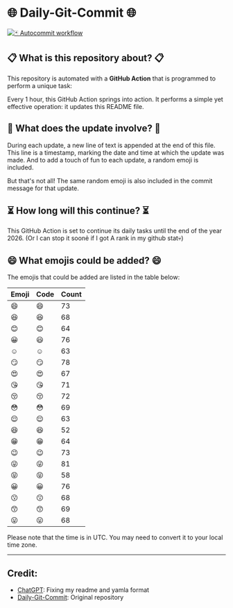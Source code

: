 # 🌐 Daily-Git-Commit 🌐

[![🃏 Autocommit workflow](https://github.com/kleqing/git-auto-commit/actions/workflows/main.yaml/badge.svg?event=check_run)](https://github.com/kleqing/git-auto-commit/actions/workflows/main.yaml)

## 📋 What is this repository about? 📋

This repository is automated with a **GitHub Action** that is programmed to perform a unique task:

Every 1 hour, this GitHub Action springs into action. It performs a simple yet effective operation: it updates this README file.

## 🔄 What does the update involve? 🔄

During each update, a new line of text is appended at the end of this file. This line is a timestamp, marking the date and time at which the update was made. And to add a touch of fun to each update, a random emoji is included.

But that's not all! The same random emoji is also included in the commit message for that update.

## ⏳ How long will this continue? ⏳

This GitHub Action is set to continue its daily tasks until the end of the year 2026. (Or I can stop it soonẻ if I got A rank in my github stat💀)

## 😄 What emojis could be added? 😄

The emojis that could be added are listed in the table below:

| Emoji | Code | Count |
| --- | --- | --- |
| 😄 | :smile: | 73 |
| 😆 | :laughing: | 68 |
| 😊 | :blush: | 64 |
| 😀 | :smiley: | 76 |
| ☺️ | :relaxed: | 63 |
| 😏 | :smirk: | 78 |
| 😍 | :heart_eyes: | 67 |
| 😘 | :kissing_heart: | 71 |
| 😚 | :kissing_closed_eyes: | 72 |
| 😳 | :flushed: | 69 |
| 😌 | :relieved: | 63 |
| 😆 | :satisfied: | 52 |
| 😁 | :grin: | 64 |
| 😉 | :wink: | 73 |
| 😜 | :stuck_out_tongue_winking_eye: | 81 |
| 😝 | :stuck_out_tongue_closed_eyes: | 58 |
| 😀 | :grinning: | 76 |
| 😗 | :kissing: | 68 |
| 😙 | :kissing_smiling_eyes: | 69 |
| 😛 | :stuck_out_tongue: | 68 |

Please note that the time is in UTC. You may need to convert it to your local time zone.

---

## Credit:

- [ChatGPT](chatgpt.com): Fixing my readme and yamla format
- [Daily-Git-Commit](https://github.com/diegomarty/daily-git-commit): Original repository

